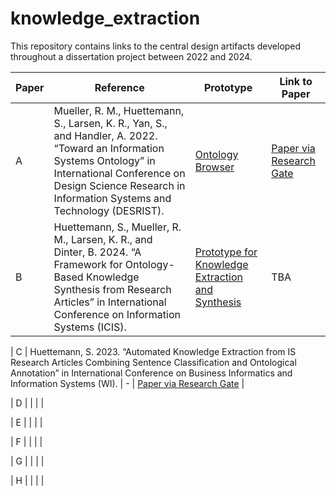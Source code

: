 # knowledge_extraction
This repository contains links to the central design artifacts developed throughout a dissertation project between 2022 and 2024.

| Paper     |  Reference | Prototype      | Link to Paper      |
| ------------- | ------------- | ------------- | ------------- |
| A | Mueller, R. M., Huettemann, S., Larsen, K. R., Yan, S., and Handler, A. 2022. “Toward an Information Systems Ontology” in International Conference on Design Science Research in Information Systems and Technology (DESRIST). | [Ontology Browser](http://162.55.33.207:6828/ontology_browser) | [Paper via Research Gate](https://www.researchgate.net/publication/360893416_Toward_an_Information_Systems_Ontology) |
| B | Huettemann, S., Mueller, R. M., Larsen, K. R., and Dinter, B. 2024. “A Framework for Ontology-Based Knowledge Synthesis from Research Articles” in International Conference on Information Systems (ICIS). | [Prototype for Knowledge Extraction and Synthesis](http://162.55.33.207:8502/) | TBA |

| C | Huettemann, S. 2023. “Automated Knowledge Extraction from IS Research Articles Combining Sentence Classification and Ontological Annotation” in International Conference on Business Informatics and Information Systems (WI). | - | [Paper via Research Gate](https://www.researchgate.net/publication/373994421_Automated_Knowledge_Extraction_from_IS_Research_Articles_Combining_Sentence_Classification_and_Ontological_Annotation) |


| D |  |  |  |


| E |  |  |  |


| F |  |  |  |


| G |  |  |  |


| H |  |  |  |
